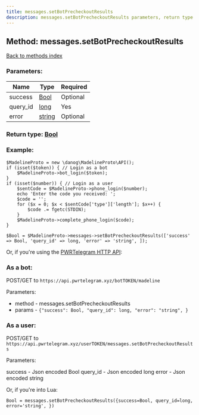 ```yaml
---
title: messages.setBotPrecheckoutResults
description: messages.setBotPrecheckoutResults parameters, return type and example
---
```

## Method: messages.setBotPrecheckoutResults  
[Back to methods index](index.md)


### Parameters:

| Name     |    Type       | Required |
|----------|---------------|----------|
|success|[Bool](../types/Bool.md) | Optional|
|query\_id|[long](../types/long.md) | Yes|
|error|[string](../types/string.md) | Optional|


### Return type: [Bool](../types/Bool.md)

### Example:


```
$MadelineProto = new \danog\MadelineProto\API();
if (isset($token)) { // Login as a bot
    $MadelineProto->bot_login($token);
}
if (isset($number)) { // Login as a user
    $sentCode = $MadelineProto->phone_login($number);
    echo 'Enter the code you received: ';
    $code = '';
    for ($x = 0; $x < $sentCode['type']['length']; $x++) {
        $code .= fgetc(STDIN);
    }
    $MadelineProto->complete_phone_login($code);
}

$Bool = $MadelineProto->messages->setBotPrecheckoutResults(['success' => Bool, 'query_id' => long, 'error' => 'string', ]);
```

Or, if you're using the [PWRTelegram HTTP API](https://pwrtelegram.xyz):

### As a bot:

POST/GET to `https://api.pwrtelegram.xyz/botTOKEN/madeline`

Parameters:

* method - messages.setBotPrecheckoutResults
* params - `{"success": Bool, "query_id": long, "error": "string", }`



### As a user:

POST/GET to `https://api.pwrtelegram.xyz/userTOKEN/messages.setBotPrecheckoutResults`

Parameters:

success - Json encoded Bool
query_id - Json encoded long
error - Json encoded string



Or, if you're into Lua:

```
Bool = messages.setBotPrecheckoutResults({success=Bool, query_id=long, error='string', })
```


